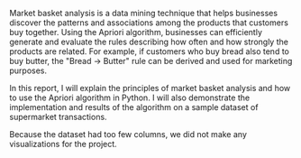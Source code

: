 Market basket analysis is a data mining technique that helps businesses discover the patterns and associations among the products that customers buy together. Using the Apriori algorithm, businesses can efficiently generate and evaluate the rules describing how often and how strongly the products are related. For example, if customers who buy bread also tend to buy butter, the "Bread -> Butter" rule can be derived and used for marketing purposes.

In this report, I will explain the principles of market basket analysis and how to use the Apriori algorithm in Python. I will also demonstrate the implementation and results of the algorithm on a sample dataset of supermarket transactions.

Because the dataset had too few columns, we did not make any visualizations for the project.
